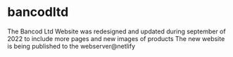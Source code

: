 # bancodltd
The Bancod Ltd Website was redesigned and updated during september of 2022 to include more pages and new images of products
The new website is being published to the webserver@netlify
